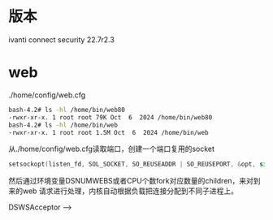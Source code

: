 # 版本

ivanti connect security 22.7r2.3

# web

./home/config/web.cfg

```sh
bash-4.2# ls -hl /home/bin/web80
-rwxr-xr-x. 1 root root 79K Oct  6  2024 /home/bin/web80
bash-4.2# ls -hl /home/bin/web  
-rwxr-xr-x. 1 root root 1.5M Oct  6  2024 /home/bin/web
```

从./home/config/web.cfg读取端口，创建一个端口复用的socket

```c
setsockopt(listen_fd, SOL_SOCKET, SO_REUSEADDR | SO_REUSEPORT, &opt, sizeof(opt)) < 0);
```

然后通过环境变量DSNUMWEBS或者CPU个数fork对应数量的children，来对到来的web 请求进行处理，内核自动根据负载把连接分配到不同子进程上。



DSWSAcceptor --> 